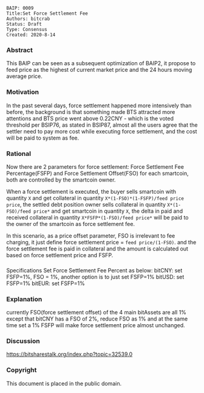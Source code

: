 ```
BAIP: 0009
Title:Set Force Settlement Fee
Authors: bitcrab
Status: Draft
Type: Consensus 
Created: 2020-8-14
```
### Abstract
This BAIP can be seen as a subsequent optimization of BAIP2, it propose to feed price as the highest of current market price and the 24 hours moving average price.

### Motivation
In the past several days, force settlement happened more intensively than before, the background is that something made BTS attracted more attentions and BTS price went above 0.22CNY - which is the voted threshold per BSIP76, as stated in BSIP87, almost all the users agree that the settler need to pay more cost while executing force settlement, and the cost will be paid to system as fee.

### Rational
Now there are 2 parameters for force settlement:  Force Settlement Fee Percentage(FSFP) and Force Settlement Offset(FSO) for each smartcoin, both are controlled by the smartcoin owner.

When a force settlement is executed, the buyer sells smartcoin with quantity `X` and get collateral in quantity `X*(1-FSO)*(1-FSFP)/feed price price`, the settled debt position owner sells collateral in quantity `X*(1-FSO)/feed price*` and get smartcoin in quantity `X`, the delta in paid and received collateral in quantity `X*FSFP*(1-FSO)/feed price*` will be paid to the owner of the smartcoin as force settlement fee.

In this scenario, as a price offset parameter, FSO is irrelevant to fee charging, it just define force settlement price = `feed price/(1-FSO)`. and the force settlement fee is paid in collateral and the amount is calculated out based on force settlement price and FSFP.
### 
Specifications
Set Force Settlement Fee Percent as below:
bitCNY: set FSFP=1%, FSO = 1%, another option is to just set FSFP=1%
bitUSD: set FSFP=1%
bitEUR: set FSFP=1%

### Explanation
currently FSO(force settlement offset) of the 4 main bitAssets are all 1% except that bitCNY has a FSO of 2%, reduce FSO as 1% and at the same time set a 1% FSFP will make force settlement price almost unchanged.

### Discussion
https://bitsharestalk.org/index.php?topic=32539.0


### Copyright
This document is placed in the public domain.
